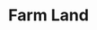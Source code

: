 ---
title: "Farm Land"
url: /nadavaramba/farm-land-near-nadavaramba-kerala-680661-868c-f5-vellookkara-kerala/
shop: Landwirtschaftlich
---